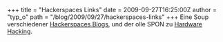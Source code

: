 +++
title = "Hackerspaces Links"
date = 2009-09-27T16:25:00Z
author = "typ_o"
path = "/blog/2009/09/27/hackerspaces-links"
+++
Eine Soup verschiedener [Hackerspaces
Blogs](http://hackerspaces.soup.io/), und der olle SPON zu [Hardware
Hacking](http://www.spiegel.de/netzwelt/games/0,1518,647596,00.html).
